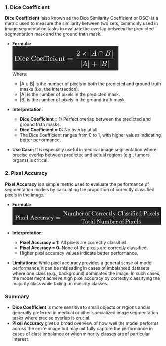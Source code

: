 ### 1. Dice Coefficient
**Dice Coefficient** (also known as the Dice Similarity Coefficient or DSC) is a metric used to measure the similarity between two sets, commonly used in image segmentation tasks to evaluate the overlap between the predicted segmentation mask and the ground truth mask.

- **Formula:**  
 ![alt text](../formula/image7.png)  
  Where:
  - |A &cup; B| is the number of pixels in both the predicted and ground truth masks (i.e., the intersection).
  - |A| is the number of pixels in the predicted mask.
  - |B| is the number of pixels in the ground truth mask.

- **Interpretation:**
  - **Dice Coefficient = 1:** Perfect overlap between the predicted and ground truth masks.
  - **Dice Coefficient = 0:** No overlap at all.
  - The Dice Coefficient ranges from 0 to 1, with higher values indicating better performance.

- **Use Case:** It is especially useful in medical image segmentation where precise overlap between predicted and actual regions (e.g., tumors, organs) is critical.

### 2. Pixel Accuracy
**Pixel Accuracy** is a simple metric used to evaluate the performance of segmentation models by calculating the proportion of correctly classified pixels in the image.

- **Formula:**  
  ![alt text](../formula/image8.png)


- **Interpretation:**
  - **Pixel Accuracy = 1:** All pixels are correctly classified.
  - **Pixel Accuracy = 0:** None of the pixels are correctly classified.
  - Higher pixel accuracy values indicate better performance.

- **Limitations:** While pixel accuracy provides a general sense of model performance, it can be misleading in cases of imbalanced datasets where one class (e.g., background) dominates the image. In such cases, the model might achieve high pixel accuracy by correctly classifying the majority class while failing on minority classes.

### Summary
- **Dice Coefficient** is more sensitive to small objects or regions and is generally preferred in medical or other specialized image segmentation tasks where precise overlap is crucial.
- **Pixel Accuracy** gives a broad overview of how well the model performs across the entire image but may not fully capture the performance in cases of class imbalance or when minority classes are of particular interest.